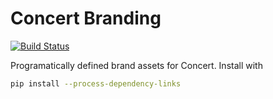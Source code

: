 Concert Branding
================

[![Build Status](https://travis-ci.org/concert/branding.svg?branch=master)](
    https://travis-ci.org/concert/branding)

Programatically defined brand assets for Concert. Install with
```sh
pip install --process-dependency-links
```
